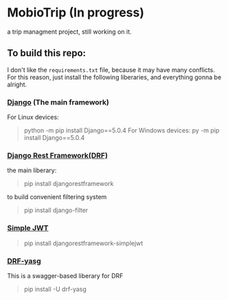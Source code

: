 # MobioTrip (In progress)
a trip managment project, still working on it.

## To build this repo:
I don't like the `requirements.txt` file, because it may have many conflicts.
For this reason, just install the following liberaries, and everything gonna be alright.

### [Django](https://www.djangoproject.com/)  (The main framework)
For Linux devices:
> python -m pip install Django==5.0.4
For Windows devices:
> py -m pip install Django==5.0.4

### [Django Rest Framework(DRF)](https://www.django-rest-framework.org/)
the main liberary:
> pip install djangorestframework

to build convenient filtering system
> pip install django-filter

### [Simple JWT](https://django-rest-framework-simplejwt.readthedocs.io/en/latest/)
> pip install djangorestframework-simplejwt

### [DRF-yasg](https://github.com/axnsan12/drf-yasg/) 
This is a swagger-based liberary for DRF 
> pip install -U drf-yasg

